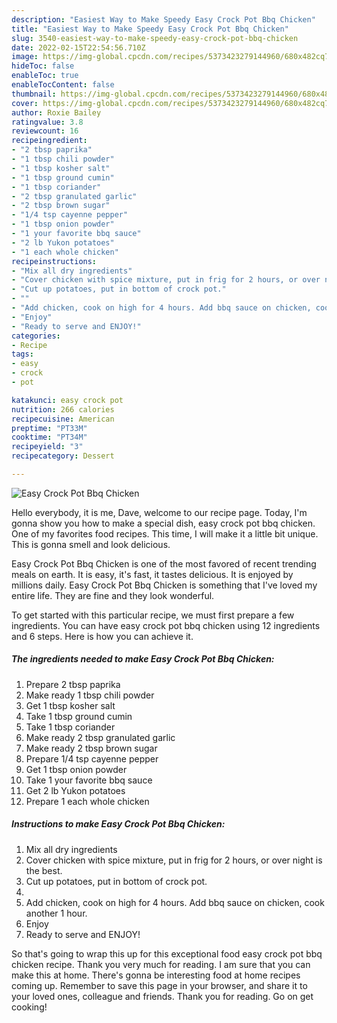 ```yaml
---
description: "Easiest Way to Make Speedy Easy Crock Pot Bbq Chicken"
title: "Easiest Way to Make Speedy Easy Crock Pot Bbq Chicken"
slug: 3540-easiest-way-to-make-speedy-easy-crock-pot-bbq-chicken
date: 2022-02-15T22:54:56.710Z
image: https://img-global.cpcdn.com/recipes/5373423279144960/680x482cq70/easy-crock-pot-bbq-chicken-recipe-main-photo.jpg
hideToc: false
enableToc: true
enableTocContent: false
thumbnail: https://img-global.cpcdn.com/recipes/5373423279144960/680x482cq70/easy-crock-pot-bbq-chicken-recipe-main-photo.jpg
cover: https://img-global.cpcdn.com/recipes/5373423279144960/680x482cq70/easy-crock-pot-bbq-chicken-recipe-main-photo.jpg
author: Roxie Bailey
ratingvalue: 3.8
reviewcount: 16
recipeingredient:
- "2 tbsp paprika"
- "1 tbsp chili powder"
- "1 tbsp kosher salt"
- "1 tbsp ground cumin"
- "1 tbsp coriander"
- "2 tbsp granulated garlic"
- "2 tbsp brown sugar"
- "1/4 tsp cayenne pepper"
- "1 tbsp onion powder"
- "1 your favorite bbq sauce"
- "2 lb Yukon potatoes"
- "1 each whole chicken"
recipeinstructions:
- "Mix all dry ingredients"
- "Cover chicken with spice mixture, put in frig for 2 hours, or over night is the best."
- "Cut up potatoes, put in bottom of crock pot."
- ""
- "Add chicken, cook on high for 4 hours. Add bbq sauce on chicken, cook another 1 hour."
- "Enjoy"
- "Ready to serve and ENJOY!"
categories:
- Recipe
tags:
- easy
- crock
- pot

katakunci: easy crock pot 
nutrition: 266 calories
recipecuisine: American
preptime: "PT33M"
cooktime: "PT34M"
recipeyield: "3"
recipecategory: Dessert

---
```



![Easy Crock Pot Bbq Chicken](https://img-global.cpcdn.com/recipes/5373423279144960/680x482cq70/easy-crock-pot-bbq-chicken-recipe-main-photo.jpg)

Hello everybody, it is me, Dave, welcome to our recipe page. Today, I'm gonna show you how to make a special dish, easy crock pot bbq chicken. One of my favorites food recipes. This time, I will make it a little bit unique. This is gonna smell and look delicious.



Easy Crock Pot Bbq Chicken is one of the most favored of recent trending meals on earth. It is easy, it's fast, it tastes delicious. It is enjoyed by millions daily. Easy Crock Pot Bbq Chicken is something that I've loved my entire life. They are fine and they look wonderful.


To get started with this particular recipe, we must first prepare a few ingredients. You can have easy crock pot bbq chicken using 12 ingredients and 6 steps. Here is how you can achieve it.

<!--inarticleads1-->

##### The ingredients needed to make Easy Crock Pot Bbq Chicken:

1. Prepare 2 tbsp paprika
1. Make ready 1 tbsp chili powder
1. Get 1 tbsp kosher salt
1. Take 1 tbsp ground cumin
1. Take 1 tbsp coriander
1. Make ready 2 tbsp granulated garlic
1. Make ready 2 tbsp brown sugar
1. Prepare 1/4 tsp cayenne pepper
1. Get 1 tbsp onion powder
1. Take 1 your favorite bbq sauce
1. Get 2 lb Yukon potatoes
1. Prepare 1 each whole chicken




<!--inarticleads2-->

##### Instructions to make Easy Crock Pot Bbq Chicken:

1. Mix all dry ingredients
1. Cover chicken with spice mixture, put in frig for 2 hours, or over night is the best.
1. Cut up potatoes, put in bottom of crock pot.
1. 
1. Add chicken, cook on high for 4 hours. Add bbq sauce on chicken, cook another 1 hour.
1. Enjoy
1. Ready to serve and ENJOY!



So that's going to wrap this up for this exceptional food easy crock pot bbq chicken recipe. Thank you very much for reading. I am sure that you can make this at home. There's gonna be interesting food at home recipes coming up. Remember to save this page in your browser, and share it to your loved ones, colleague and friends. Thank you for reading. Go on get cooking!
